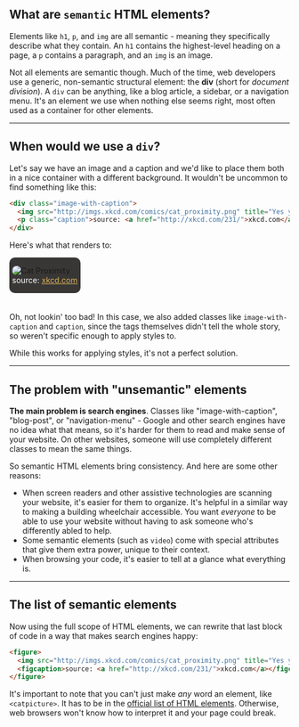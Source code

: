 ## What are `semantic` HTML elements?

Elements like `h1`, `p`, and `img` are all semantic - meaning they specifically describe what they contain. An `h1` contains the highest-level heading on a page, a `p` contains a paragraph, and an `img` is an image.

Not all elements are semantic though. Much of the time, web developers use a generic, non-semantic structural element: the __div__ (short for _document division_). A `div` can be anything, like a blog article, a sidebar, or a navigation menu. It's an element we use when nothing else seems right, most often used as a container for other elements.

---

## When would we use a `div`?

Let's say we have an image and a caption and we'd like to place them both in a nice container with a different background. It wouldn't be uncommon to find something like this:

``` html
<div class="image-with-caption">
  <img src="http://imgs.xkcd.com/comics/cat_proximity.png" title="Yes you are! And you're sitting there! Hi, kitty!" alt="Cat Proximity">
  <p class="caption">source: <a href="http://xkcd.com/231/">xkcd.com</a></p>
</div>
```

Here's what that renders to:

<div style="display: inline-block; margin: 0 auto 20px; background: #393735; border-radius: 10px; padding: 15px 5px; ">
  <img src="http://imgs.xkcd.com/comics/cat_proximity.png" title="Yes you are! And you're sitting there! Hi, kitty!" alt="Cat Proximity" style="margin: 0; border: none; border-radius: 10px;">
  <p style="color: white; text-align: center; margin: 0;">source: <a href="http://xkcd.com/231/" style="color: #D9B259;">xkcd.com</a></p>
</div>

Oh, not lookin' too bad! In this case, we also added classes like `image-with-caption` and `caption`, since the tags themselves didn't tell the whole story, so weren't specific enough to apply styles to.

While this works for applying styles, it's not a perfect solution.

---

## The problem with "unsemantic" elements

__The main problem is search engines__. Classes like "image-with-caption", "blog-post", or "navigation-menu" - Google and other search engines have no idea what that means, so it's harder for them to read and make sense of your website. On other websites, someone will use completely different classes to mean the same things.

So semantic HTML elements bring consistency. And here are some other reasons:

- When screen readers and other assistive technologies are scanning your website, it's easier for them to organize. It's helpful in a similar way to making a building wheelchair accessible. You want _everyone_ to be able to use your website without having to ask someone who's differently abled to help.
- Some semantic elements (such as `video`) come with special attributes that give them extra power, unique to their context.
- When browsing your code, it's easier to tell at a glance what everything is.

---

## The list of semantic elements

Now using the full scope of HTML elements, we can rewrite that last block of code in a way that makes search engines happy:

``` html
<figure>
  <img src="http://imgs.xkcd.com/comics/cat_proximity.png" title="Yes you are! And you're sitting there! Hi, kitty!" alt="Cat Proximity">
  <figcaption>source: <a href="http://xkcd.com/231/">xkcd.com</a></figcaption>
</figure>
```

It's important to note that you can't just make _any_ word an element, like `<catpicture>`. It has to be in the  [official list of HTML elements](https://developer.mozilla.org/en-US/docs/Web/HTML/Element). Otherwise, web browsers won't know how to interpret it and your page could break.
